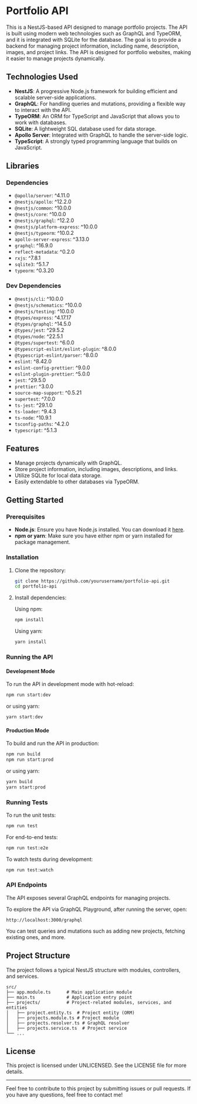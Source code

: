 
# Portfolio API

This is a NestJS-based API designed to manage portfolio projects. The API is built using modern web technologies such as GraphQL and TypeORM, and it is integrated with SQLite for the database. The goal is to provide a backend for managing project information, including name, description, images, and project links. The API is designed for portfolio websites, making it easier to manage projects dynamically.

## Technologies Used

- **NestJS**: A progressive Node.js framework for building efficient and scalable server-side applications.
- **GraphQL**: For handling queries and mutations, providing a flexible way to interact with the API.
- **TypeORM**: An ORM for TypeScript and JavaScript that allows you to work with databases.
- **SQLite**: A lightweight SQL database used for data storage.
- **Apollo Server**: Integrated with GraphQL to handle the server-side logic.
- **TypeScript**: A strongly typed programming language that builds on JavaScript.

## Libraries

### Dependencies

- `@apollo/server`: ^4.11.0
- `@nestjs/apollo`: ^12.2.0
- `@nestjs/common`: ^10.0.0
- `@nestjs/core`: ^10.0.0
- `@nestjs/graphql`: ^12.2.0
- `@nestjs/platform-express`: ^10.0.0
- `@nestjs/typeorm`: ^10.0.2
- `apollo-server-express`: ^3.13.0
- `graphql`: ^16.9.0
- `reflect-metadata`: ^0.2.0
- `rxjs`: ^7.8.1
- `sqlite3`: ^5.1.7
- `typeorm`: ^0.3.20

### Dev Dependencies

- `@nestjs/cli`: ^10.0.0
- `@nestjs/schematics`: ^10.0.0
- `@nestjs/testing`: ^10.0.0
- `@types/express`: ^4.17.17
- `@types/graphql`: ^14.5.0
- `@types/jest`: ^29.5.2
- `@types/node`: ^22.5.1
- `@types/supertest`: ^6.0.0
- `@typescript-eslint/eslint-plugin`: ^8.0.0
- `@typescript-eslint/parser`: ^8.0.0
- `eslint`: ^8.42.0
- `eslint-config-prettier`: ^9.0.0
- `eslint-plugin-prettier`: ^5.0.0
- `jest`: ^29.5.0
- `prettier`: ^3.0.0
- `source-map-support`: ^0.5.21
- `supertest`: ^7.0.0
- `ts-jest`: ^29.1.0
- `ts-loader`: ^9.4.3
- `ts-node`: ^10.9.1
- `tsconfig-paths`: ^4.2.0
- `typescript`: ^5.1.3

## Features

- Manage projects dynamically with GraphQL.
- Store project information, including images, descriptions, and links.
- Utilize SQLite for local data storage.
- Easily extendable to other databases via TypeORM.

## Getting Started

### Prerequisites

- **Node.js**: Ensure you have Node.js installed. You can download it [here](https://nodejs.org/).
- **npm or yarn**: Make sure you have either npm or yarn installed for package management.

### Installation

1. Clone the repository:

   ```bash
   git clone https://github.com/yourusername/portfolio-api.git
   cd portfolio-api
   ```

2. Install dependencies:

   Using npm:

   ```bash
   npm install
   ```

   Using yarn:

   ```bash
   yarn install
   ```

### Running the API

#### Development Mode

To run the API in development mode with hot-reload:

```bash
npm run start:dev
```

or using yarn:

```bash
yarn start:dev
```

#### Production Mode

To build and run the API in production:

```bash
npm run build
npm run start:prod
```

or using yarn:

```bash
yarn build
yarn start:prod
```

### Running Tests

To run the unit tests:

```bash
npm run test
```

For end-to-end tests:

```bash
npm run test:e2e
```

To watch tests during development:

```bash
npm run test:watch
```

### API Endpoints

The API exposes several GraphQL endpoints for managing projects.

To explore the API via GraphQL Playground, after running the server, open:

```
http://localhost:3000/graphql
```

You can test queries and mutations such as adding new projects, fetching existing ones, and more.

## Project Structure

The project follows a typical NestJS structure with modules, controllers, and services.

```
src/
├── app.module.ts      # Main application module
├── main.ts            # Application entry point
├── projects/          # Project-related modules, services, and entities
│   ├── project.entity.ts  # Project entity (ORM)
│   ├── projects.module.ts # Project module
│   ├── projects.resolver.ts # GraphQL resolver
│   ├── projects.service.ts  # Project service
└── ...
```

## License

This project is licensed under UNLICENSED. See the LICENSE file for more details.

---

Feel free to contribute to this project by submitting issues or pull requests. If you have any questions, feel free to contact me!
